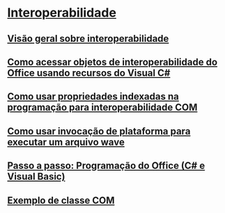# [Interoperabilidade](index.md)
## [Visão geral sobre interoperabilidade](interoperability-overview.md)
## [Como acessar objetos de interoperabilidade do Office usando recursos do Visual C#](how-to-access-office-onterop-objects.md)
## [Como usar propriedades indexadas na programação para interoperabilidade COM](how-to-use-indexed-properties-in-com-interop-rogramming.md)
## [Como usar invocação de plataforma para executar um arquivo wave](how-to-use-platform-invoke-to-play-a-wave-file.md)
## [Passo a passo: Programação do Office (C# e Visual Basic)](walkthrough-office-programming.md)
## [Exemplo de classe COM](example-com-class.md)
